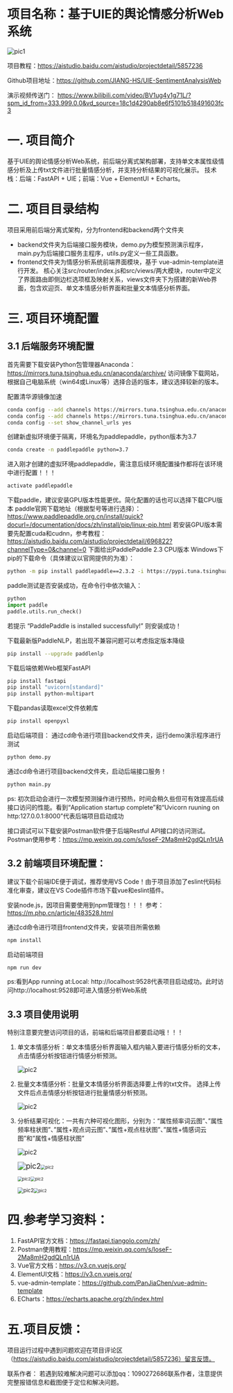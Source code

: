 # 项目名称：基于UIE的舆论情感分析Web系统

![pic1](./pic/pic1.png)

项目教程：https://aistudio.baidu.com/aistudio/projectdetail/5857236

Github项目地址：https://github.com/JIANG-HS/UIE-SentimentAnalysisWeb

演示视频传送门： https://www.bilibili.com/video/BV1ug4y1g71L/?spm_id_from=333.999.0.0&vd_source=18c1d4290ab8e6f5101b518491603fc3

# 一. 项目简介
基于UIE的舆论情感分析Web系统，前后端分离式架构部署，支持单文本属性级情感分析及上传txt文件进行批量情感分析，并支持分析结果的可视化展示。
技术栈：后端：FastAPI + UIE；前端：Vue + ElementUI + Echarts。

# 二. 项目目录结构   

项目采用前后端分离式架构，分为frontend和backend两个文件夹

* backend文件夹为后端接口服务模块，demo.py为模型预测演示程序，main.py为后端接口服务主程序，utils.py定义一些工具函数。
* frontend文件夹为情感分析系统前端界面模块，基于 vue-admin-template进行开发。 核心关注src/router/index.js和src/views/两大模块，router中定义了界面路由即侧边栏选项框及映射关系，views文件夹下为搭建的新Web界面，包含欢迎页、单文本情感分析界面和批量文本情感分析界面。

# 三. 项目环境配置
## 3.1 后端服务环境配置

首先需要下载安装Python包管理器Anaconda：https://mirrors.tuna.tsinghua.edu.cn/anaconda/archive/
访问镜像下载网站，根据自己电脑系统（win64或Linux等）选择合适的版本，建议选择较新的版本。

配置清华源镜像加速

```bash
conda config --add channels https://mirrors.tuna.tsinghua.edu.cn/anaconda/pkgs/free/
conda config --add channels https://mirrors.tuna.tsinghua.edu.cn/anaconda/pkgs/main/
conda config --set show_channel_urls yes
```

创建新虚拟环境便于隔离，环境名为paddlepaddle，python版本为3.7

```bash
conda create -n paddlepaddle python=3.7
```

进入刚才创建的虚拟环境paddlepaddle，需注意后续环境配置操作都将在该环境中进行配置！！！

```bash
activate paddlepaddle
```

下载paddle，建议安装GPU版本性能更优。简化配置的话也可以选择下载CPU版本
paddle官网下载地址（根据型号等进行选择）：
https://www.paddlepaddle.org.cn/install/quick?docurl=/documentation/docs/zh/install/pip/linux-pip.html
若安装GPU版本需要先配置cuda和cudnn，参考教程：
https://aistudio.baidu.com/aistudio/projectdetail/696822?channelType=0&channel=0
下面给出PaddlePaddle 2.3 CPU版本 Windows下pip的下载命令（具体建议以官网提供的为准）：

```bash
python -m pip install paddlepaddle==2.3.2 -i https://pypi.tuna.tsinghua.edu.cn/simple
```

paddle测试是否安装成功，在命令行中依次输入：

```python
python
import paddle
paddle.utils.run_check()
```

若提示 “PaddlePaddle is installed successfully!” 则安装成功！

下载最新版PaddleNLP，若出现不兼容问题可以考虑指定版本降级

```bash
pip install --upgrade paddlenlp
```

下载后端依赖Web框架FastAPI

```bash
pip install fastapi
pip install "uvicorn[standard]"
pip install python-multipart
```

下载pandas读取excel文件依赖库
```bash
pip install openpyxl
```

启动后端项目：
通过cd命令进行项目backend文件夹，运行demo演示程序进行测试
```bash
python demo.py
```

通过cd命令进行项目backend文件夹，启动后端接口服务！
```bash
python main.py
```
ps:  初次启动会进行一次模型预测操作进行预热，时间会稍久些但可有效提高后续接口访问的性能。看到“Application startup complete”和“Uvicorn ruuning on http:127.0.0.1:8000”代表后端项目启动成功

接口调试可以下载安装Postman软件便于后端Restful API接口的访问测试。
Postman使用参考：https://mp.weixin.qq.com/s/IoseF-2Ma8mH2gdQLn1rUA

## 3.2  前端项目环境配置：

建议下载个前端IDE便于调试，推荐使用VS Code！由于项目添加了eslint代码标准化审查，建议在VS Code插件市场下载vue和eslint插件。

安装node.js，因项目需要使用到npm管理包！！！
参考：https://m.php.cn/article/483528.html

通过cd命令进行项目frontend文件夹，安装项目所需依赖
```bash
npm install
```

启动前端项目
```bash
npm run dev
```
ps:看到App running at:Local: http://localhost:9528代表项目启动成功。此时访问http://localhost:9528即可进入情感分析Web系统

## 3.3 项目使用说明

特别注意要完整访问项目的话，前端和后端项目都要启动哦！！！

1. 单文本情感分析：单文本情感分析界面输入框内输入要进行情感分析的文本，点击情感分析按钮进行情感分析预测。

	![pic2](./pic/pic2.png)

2. 批量文本情感分析：批量文本情感分析界面选择要上传的txt文件。 选择上传文件后点击情感分析按钮进行批量情感分析预测。

	![pic2](./pic/pic3.png)

3. 分析结果可视化：一共有六种可视化图形，分别为：“属性频率词云图”、”属性频率柱状图”、”属性+观点词云图”、”属性+观点柱状图”、”属性+情感词云图”和”属性+情感柱状图”

	![pic2](./pic/pic4.png)

	<img src="./pic/pic5.png" alt="pic2" style="zoom:120%;" /><img src="./pic/pic6.png" alt="pic2" style="zoom:67%;" />

	<img src="./pic/pic7.png" alt="pic2" style="zoom:67%;" /><img src="./pic/pic8.png" alt="pic2" style="zoom:67%;" />

	<img src="./pic/pic9.png" alt="pic2" style="zoom: 84%;" /><img src="./pic/pic10.png" alt="pic2" style="zoom:67%;" />   

# 四.参考学习资料：

1. FastAPI官方文档：https://fastapi.tiangolo.com/zh/
2. Postman使用教程：https://mp.weixin.qq.com/s/IoseF-2Ma8mH2gdQLn1rUA
3. Vue官方文档：https://v3.cn.vuejs.org/
4. ElementUI文档：https://v3.cn.vuejs.org/
5. vue-admin-template：https://github.com/PanJiaChen/vue-admin-template
6. ECharts：https://echarts.apache.org/zh/index.html

# 五.项目反馈：
项目运行过程中遇到问题欢迎在项目评论区（https://aistudio.baidu.com/aistudio/projectdetail/5857236）留言反馈。

联系作者： 若遇到较难解决问题可以添加qq：1090272686联系作者，注意提供完整报错信息和截图便于定位和解决问题。



